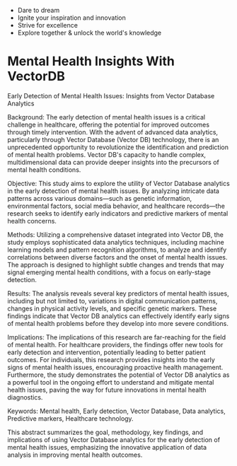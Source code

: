 
- Dare to dream
- Ignite your inspiration and innovation
- Strive for excellence
- Explore together & unlock the world's knowledge

# Mental Health Insights With VectorDB
Early Detection of Mental Health Issues: Insights from Vector Database Analytics

Background: The early detection of mental health issues is a critical challenge in healthcare, offering the potential for improved outcomes through timely intervention. With the advent of advanced data analytics, particularly through Vector Database (Vector DB) technology, there is an unprecedented opportunity to revolutionize the identification and prediction of mental health problems. Vector DB's capacity to handle complex, multidimensional data can provide deeper insights into the precursors of mental health conditions.

Objective: This study aims to explore the utility of Vector Database analytics in the early detection of mental health issues. By analyzing intricate data patterns across various domains—such as genetic information, environmental factors, social media behavior, and healthcare records—the research seeks to identify early indicators and predictive markers of mental health concerns.

Methods: Utilizing a comprehensive dataset integrated into Vector DB, the study employs sophisticated data analytics techniques, including machine learning models and pattern recognition algorithms, to analyze and identify correlations between diverse factors and the onset of mental health issues. The approach is designed to highlight subtle changes and trends that may signal emerging mental health conditions, with a focus on early-stage detection.

Results: The analysis reveals several key predictors of mental health issues, including but not limited to, variations in digital communication patterns, changes in physical activity levels, and specific genetic markers. These findings indicate that Vector DB analytics can effectively identify early signs of mental health problems before they develop into more severe conditions.

Implications: The implications of this research are far-reaching for the field of mental health. For healthcare providers, the findings offer new tools for early detection and intervention, potentially leading to better patient outcomes. For individuals, this research provides insights into the early signs of mental health issues, encouraging proactive health management. Furthermore, the study demonstrates the potential of Vector DB analytics as a powerful tool in the ongoing effort to understand and mitigate mental health issues, paving the way for future innovations in mental health diagnostics.

Keywords: Mental health, Early detection, Vector Database, Data analytics, Predictive markers, Healthcare technology.

This abstract summarizes the goal, methodology, key findings, and implications of using Vector Database analytics for the early detection of mental health issues, emphasizing the innovative application of data analysis in improving mental health outcomes.
